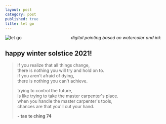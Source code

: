 ```yaml
---
layout: post
category: post
published: true
title: let go
---
```

![let go](/media/let-go.png)
<span class='date' style='float:right;'>*digital painting based on watercolor and ink*</span>
  
  
  
  
## happy winter solstice 2021!

>if you realize that all things change,  
>there is nothing you will try and hold on to.  
>if you aren't afraid of dying,  
>there is nothing you can't achieve.  
>  
>trying to control the future,  
>is like trying to take the master carpenter's place.  
>when you handle the master carpenter's tools,  
>chances are that you'll cut your hand.  
>
>**- tao te ching 74**
